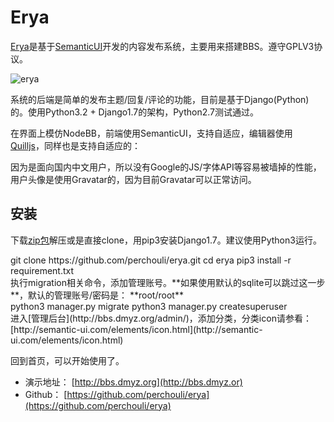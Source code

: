 Erya
====

[Erya](https://github.com/perchouli/erya)是基于[SemanticUI](http://semantic-ui.com/)开发的内容发布系统，主要用来搭建BBS。遵守GPLV3协议。

![erya](http://dmyz.org/wp-content/uploads/2014/07/erya.jpg)

系统的后端是简单的发布主题/回复/评论的功能，目前是基于Django(Python)的。使用Python3.2 + Django1.7的架构，Python2.7测试通过。

在界面上模仿NodeBB，前端使用SemanticUI，支持自适应，编辑器使用[Quilljs](http://quilljs.com/)，同样也是支持自适应的：

因为是面向国内中文用户，所以没有Google的JS/字体API等容易被墙掉的性能，用户头像是使用Gravatar的，因为目前Gravatar可以正常访问。

## 安装

下载[zip包](https://github.com/perchouli/erya/archive/master.zip)解压或是直接clone，用pip3安装Django1.7。建议使用Python3运行。
<div class="com">git clone https://github.com/perchouli/erya.git
cd erya
pip3 install -r requirement.txt</div>
执行migration相关命令，添加管理账号。**如果使用默认的sqlite可以跳过这一步**，默认的管理账号/密码是： **root/root**
<div class="com">python3 manager.py migrate
python3 manager.py createsuperuser</div>
进入[管理后台](http://bbs.dmyz.org/admin/)，添加分类，分类icon请参看：　[http://semantic-ui.com/elements/icon.html](http://semantic-ui.com/elements/icon.html)

回到首页，可以开始使用了。

*   演示地址： [http://bbs.dmyz.org](http://bbs.dmyz.or)
*   Github： [https://github.com/perchouli/erya](https://github.com/perchouli/erya)